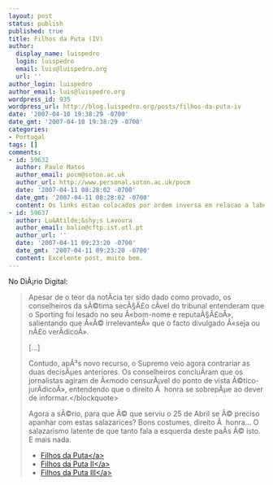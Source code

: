 ```yaml
---
layout: post
status: publish
published: true
title: Filhos da Puta (IV)
author:
  display_name: luispedro
  login: luispedro
  email: luis@luispedro.org
  url: ''
author_login: luispedro
author_email: luis@luispedro.org
wordpress_id: 935
wordpress_url: http://blog.luispedro.org/posts/filhos-da-puta-iv
date: '2007-04-10 19:38:29 -0700'
date_gmt: '2007-04-10 19:38:29 -0700'
categories:
- Portugal
tags: []
comments:
- id: 59632
  author: Paulo Matos
  author_email: pocm@soton.ac.uk
  author_url: http://www.personal.soton.ac.uk/pocm
  date: '2007-04-11 08:28:02 -0700'
  date_gmt: '2007-04-11 08:28:02 -0700'
  content: Os links estao colocados por ordem inversa em relacao a label! :)
- id: 59637
  author: Lu&Atilde;&shy;s Lavoura
  author_email: balio@cftp.ist.utl.pt
  author_url: ''
  date: '2007-04-11 09:23:20 -0700'
  date_gmt: '2007-04-11 09:23:20 -0700'
  content: Excelente post, muito bem.
---
```

<p>No Di&Atilde;&iexcl;rio Digital:<br />
<blockquote>
 Apesar de o teor da not&Atilde;&shy;cia ter sido dado como provado, os conselheiros da s&Atilde;&copy;tima sec&Atilde;&sect;&Atilde;&pound;o c&Atilde;&shy;vel do tribunal entenderam que o Sporting foi lesado no seu &Acirc;&laquo;bom-nome e reputa&Atilde;&sect;&Atilde;&pound;o&Acirc;&raquo;, salientando que &Acirc;&laquo;&Atilde;&copy; irrelevante&Acirc;&raquo; que o facto divulgado &Acirc;&laquo;seja ou n&Atilde;&pound;o ver&Atilde;&shy;dico&Acirc;&raquo;. </p>
<p>[...]</p>
<p>Contudo, ap&Atilde;&sup3;s novo recurso, o Supremo veio agora contrariar as duas decis&Atilde;&micro;es anteriores. Os conselheiros conclu&Atilde;&shy;ram que os jornalistas agiram de &Acirc;&laquo;modo censur&Atilde;&iexcl;vel do ponto de vista &Atilde;&copy;tico-jur&Atilde;&shy;dico&Acirc;&raquo;, entendendo que o direito &Atilde;&nbsp; honra se sobrep&Atilde;&micro;e ao dever de informar.<&#47;blockquote>
<p>Agora a s&Atilde;&copy;rio, para que &Atilde;&copy; que serviu o 25 de Abril se &Atilde;&copy; preciso apanhar com estas salazarices? Bons costumes, direito &Atilde;&nbsp; honra... O salazarismo latente de que tanto fala a esquerda deste pa&Atilde;&shy;s &Atilde;&copy; isto. E mais nada.</p>
<ul>
<li><a href="http:&#47;&#47;blog.luispedro.org&#47;posts&#47;os-filhos-da-puta-iii">Filhos da Puta<&#47;a>
<li><a href="http:&#47;&#47;blog.luispedro.org&#47;posts&#47;os-filhos-da-puta-ii">Filhos da Puta II<&#47;a>
<li><a href="http:&#47;&#47;blog.luispedro.org&#47;posts&#47;os-filhos-da-puta">Filhos da Puta III<&#47;a>
<ul>
